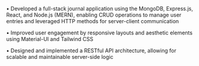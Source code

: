 
• Developed a full-stack journal application using the MongoDB, Express.js, React, and Node.js (MERN), enabling
CRUD operations to manage user entries and leveraged HTTP methods for server-client communication

• Improved user engagement by responsive layouts and aesthetic elements using Material-UI and Tailwind CSS

• Designed and implemented a RESTful API architecture, allowing for scalable and maintainable server-side logic

